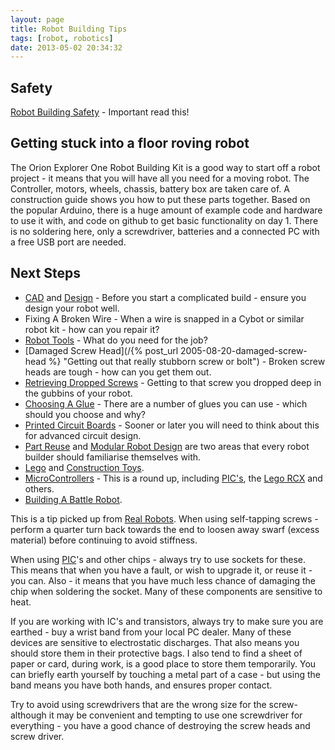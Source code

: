 ```yaml
---
layout: page
title: Robot Building Tips
tags: [robot, robotics]
date: 2013-05-02 20:34:32
---
```

## Safety

[Robot Building Safety](/wiki/robot_building_safety.html "Building robots can be dangerous - tips to help your safety") - Important read this!

## Getting stuck into a floor roving robot

The Orion Explorer One Robot Building Kit is a good way to start off a robot project - it means that you will have all you need for a moving robot.  The Controller, motors, wheels, chassis, battery box are taken care of. A construction guide shows you how to put these parts together. Based on the popular Arduino, there is a huge amount of example code and hardware to use it with, and code on github to get basic functionality on day 1. There is no soldering here, only a screwdriver, batteries and a connected PC with a free USB port are needed.

## Next Steps

- [CAD](/wiki/cad.html "Computer Aided Design") and [Design](/wiki/design.html "Design") - Before you start a complicated build - ensure you design your robot well.
- Fixing A Broken Wire - When a wire is snapped in a Cybot or similar robot kit - how can you repair it?
- [Robot Tools](/wiki/robot_tools.html "Tools that are often required to get started in robot building") - What do you need for the job?
- [Damaged Screw Head](/{% post_url 2005-08-20-damaged-screw-head %} "Getting out that really stubborn screw or bolt") - Broken screw heads are tough - how can you get them out.
- [Retrieving Dropped Screws](/wiki/retreiving_dropped_screws.html "What to do when you drop a screw, nut or bolt into the gubbins of a machine") - Getting to that screw you dropped deep in the gubbins of your robot.
- [Choosing A Glue](/wiki/choosing_a_glue.html "Choosing the right glue, for the right job") - There are a number of glues you can use - which should you choose and why?
- [Printed Circuit Boards](/wiki/printed_circuit_boards.html "Printed Circuit Boards") - Sooner or later you will need to think about this for advanced circuit design.
- [Part Reuse](/wiki/part_reuse.html "Part Reuse") and [Modular Robot Design](/wiki/modular_robot_design.html "Modular Robot Design") are two areas that every robot builder should familiarise themselves with.
- [Lego](/wiki/lego.html "The best known construction toy") and [Construction Toys](/wiki/construction_toy.html "Construction Toy").
- [MicroControllers](/wiki/microcontroller.html) - This is a round up, including [PIC's](/wiki/pic.html "PIC"), the [Lego RCX](/wiki/rcx.html "The Lego RCX") and others.
- [Building A Battle Robot](/wiki/building_a_battle_robot.html "Building A Battle Robot").

This is a tip picked up from [Real Robots](/wiki/real_robots.html "Real Robots"). When using self-tapping screws - perform a quarter turn back towards the end to loosen away swarf (excess material) before continuing to avoid stiffness.

When using [PIC](/wiki/pic.html "PIC")'s and other chips - always try to use sockets for these. This means that when you have a fault, or wish to upgrade it, or reuse it - you can. Also - it means that you have much less chance of damaging the chip when soldering the socket. Many of these components are sensitive to heat.

If you are working with IC's and transistors, always try to make sure you are earthed - buy a wrist band from your local PC dealer.  Many of these devices are sensitive to electrostatic discharges.  That also means you should store them in their protective bags.  I also tend to find a sheet of paper or card, during work, is a good place to store them temporarily. You can briefly earth yourself by touching a metal part of a case - but using the band means you have both hands, and ensures proper contact.

Try to avoid using screwdrivers that are the wrong size for the screw- although it may be convenient and tempting to use one screwdriver for everything - you have a good chance of destroying the screw heads and screw driver.
